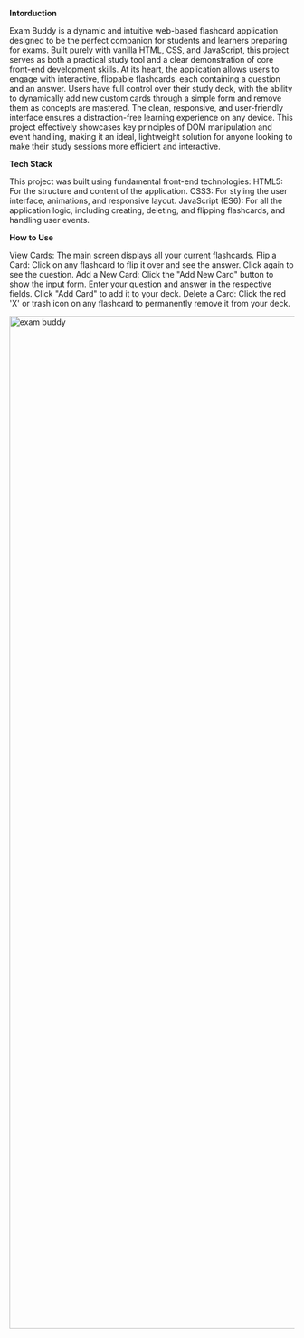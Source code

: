 **Intorduction**

Exam Buddy is a dynamic and intuitive web-based flashcard application designed to be the perfect companion for students and learners preparing for exams.
Built purely with vanilla HTML, CSS, and JavaScript, this project serves as both a practical study tool and a clear demonstration of core front-end development skills. 
At its heart, the application allows users to engage with interactive, flippable flashcards, each containing a question and an answer. 
Users have full control over their study deck, with the ability to dynamically add new custom cards through a simple form and remove them as concepts are mastered. 
The clean, responsive, and user-friendly interface ensures a distraction-free learning experience on any device. 
This project effectively showcases key principles of DOM manipulation and event handling, making it an ideal, lightweight solution for anyone looking to make their study sessions more efficient and interactive.



**Tech Stack**

This project was built using fundamental front-end technologies:
HTML5: For the structure and content of the application.
CSS3: For styling the user interface, animations, and responsive layout.
JavaScript (ES6): For all the application logic, including creating, deleting, and flipping flashcards, and handling user events.



**How to Use**

View Cards: The main screen displays all your current flashcards.
Flip a Card: Click on any flashcard to flip it over and see the answer. Click again to see the question.
Add a New Card: Click the "Add New Card" button to show the input form. Enter your question and answer in the respective fields. Click "Add Card" to add it to your deck.
Delete a Card: Click the red 'X' or trash icon on any flashcard to permanently remove it from your deck.

<img width="1208" height="1786" alt="exam buddy" src="https://github.com/user-attachments/assets/6ea2bc30-0639-4b3a-a652-d24c697a79fc" />


